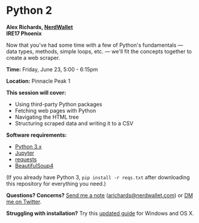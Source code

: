 # Python 2
**Alex Richards, [NerdWallet](https://www.nerdwallet.com/blog/nerdwallet-investigative-journalism/)**<br/>
**IRE17 Phoenix**

Now that you've had some time with a few of Python's fundamentals — data types, methods, simple loops, etc. — we'll fit the concepts together to create a web scraper.

**Time:** Friday, June 23, 5:00 - 6:15pm

**Location:** Pinnacle Peak 1

**This session will cover:**

- Using third-party Python packages  
- Fetching web pages with Python
- Navigating the HTML tree
- Structuring scraped data and writing it to a CSV

**Software requirements:**

- [Python 3.x](https://www.python.org/)
- [Jupyter](http://jupyter.org/)
- [requests](http://docs.python-requests.org/en/master/)
- [BeautifulSoup4](https://www.crummy.com/software/BeautifulSoup/)

(If you already have Python 3, `pip install -r reqs.txt` after downloading this repository for everything you need.)

**Questions? Concerns?** [Send me a note](mailto:arichards@nerdwallet.com) (arichards@nerdwallet.com) or [DM me on Twitter](https://www.twitter.com/alexrichards).

**Struggling with installation?** Try this [updated guide](https://gist.github.com/richardsalex/abc3d36cc128a37f650c1fc3c9cb04a2) for Windows and OS X.
